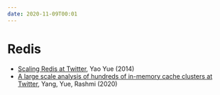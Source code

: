 ```yaml
---
date: 2020-11-09T00:01
---
```


# Redis


- [Scaling Redis at Twitter](https://www.youtube.com/watch?v=rP9EKvWt0zo), Yao Yue (2014)
- [A large scale analysis of hundreds of in-memory cache clusters at Twitter](https://www.usenix.org/system/files/osdi20-yang.pdf), Yang, Yue, Rashmi (2020)
